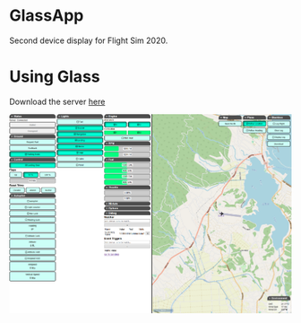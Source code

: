 # GlassApp

Second device display for Flight Sim 2020.

# Using Glass

Download the server [here](https://github.com/russleyshaw/GlassServer)

![Screenshot of Glass](assets/screenshot.png)
